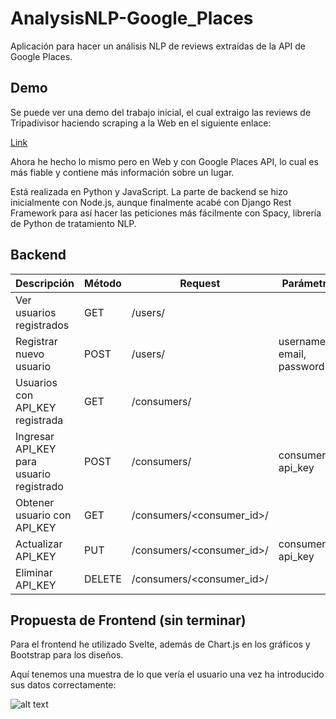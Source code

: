 # AnalysisNLP-Google_Places

Aplicación para hacer un análisis NLP de reviews extraídas de la API de Google Places. 

## Demo

Se puede ver una demo del trabajo inicial, el cual extraigo las reviews de Tripadivisor haciendo scraping a la Web en el siguiente enlace:

[Link](https://github.com/catraba/testingstuffs/blob/master/TripadvisorNLP.ipynb)

Ahora he hecho lo mismo pero en Web y con Google Places API, lo cual es más fiable y contiene más información sobre un lugar.

Está realizada en Python y JavaScript. La parte de backend se hizo inicialmente con Node.js, aunque finalmente acabé con Django Rest Framework para así hacer las peticiones más fácilmente con Spacy, librería de Python de tratamiento NLP.


## Backend

| Descripción | Método | Request | Parámetros | Ejemplo |
| ----------- | ------ | ------- | ---------- | ------- |
| Ver usuarios registrados | GET | /users/ | |  |
| Registrar nuevo usuario | POST | /users/ | username, email, password | "perico", "perico@mail.com", "123456789" |
| Usuarios con API_KEY registrada | GET | /consumers/ | | |
| Ingresar API_KEY para usuario registrado | POST | /consumers/ | consumer_id, api_key | 1, "abcdefghijklmnopqrstuvwxz" | 
| Obtener usuario con API_KEY | GET | /consumers/<consumer_id>/ | | |
| Actualizar API_KEY | PUT | /consumers/<consumer_id>/ | consumer_id, api_key | 1, "zxwvutsrqponmlkjihgfedcba" |
| Eliminar API_KEY | DELETE | /consumers/<consumer_id>/ | |


## Propuesta de Frontend (sin terminar)

Para el frontend he utilizado Svelte, además de Chart.js en los gráficos y Bootstrap para los diseños.

Aquí tenemos una muestra de lo que vería el usuario una vez ha introducido sus datos correctamente:

![alt text](https://i.postimg.cc/28LBStx5/Sin-t-tulo.png)
